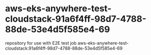 # aws-eks-anywhere-test-cloudstack-91a6f4ff-98d7-4788-88de-53e4d5f585e4-69
repository for use with E2E test job aws-eks-anywhere-test-cloudstack:91a6f4ff-98d7-4788-88de-53e4d5f585e4-69
